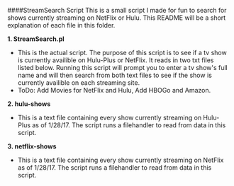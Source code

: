 ####StreamSearch Script
This is a small script I made for fun to search for shows currently streaming on NetFlix or Hulu. This README will be a short explanation of each file in this folder.

<b> 1. StreamSearch.pl </b>
  - This is the actual script. The purpose of this script is to see if a tv show is currently availible on Hulu-Plus or NetFlix. It reads in two txt files listed below. Running this script will prompt you to enter a tv show's full name and will then search from both text files to see if the show is currently availible on each streaming site.
   -  ToDo: Add Movies for NetFlix and Hulu, Add HBOGo and Amazon.
  
<b> 2. hulu-shows </b>
  - This is a text file containing every show currently streaming on Hulu-Plus as of 1/28/17. The script runs a filehandler to read from data in this script.

<b> 3. netflix-shows </b>
  - This is a text file containing every show currently streaming on NetFlix as of 1/28/17. The script runs a filehandler to read from data in this script.
  
